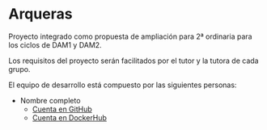 # Arqueras

Proyecto integrado como propuesta de ampliación para 2ª ordinaria para los ciclos de DAM1 y DAM2.

Los requisitos del proyecto serán facilitados por el tutor y la tutora de cada grupo.

El equipo de desarrollo está compuesto por las siguientes personas:

- Nombre completo
  - [Cuenta en GitHub](enlace_a_github)
  - [Cuenta en DockerHub](enlace_a_dockerhub)
